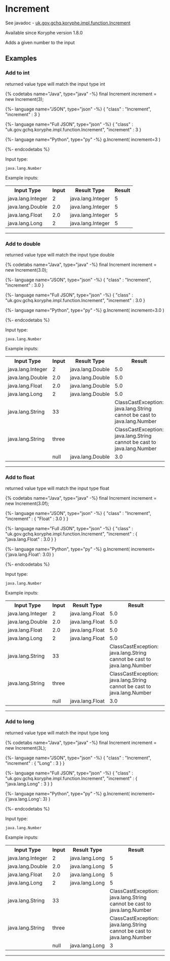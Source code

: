 # Increment
See javadoc - [uk.gov.gchq.koryphe.impl.function.Increment](ref://../../javadoc/koryphe/uk/gov/gchq/koryphe/impl/function/Increment.html)

Available since Koryphe version 1.8.0

Adds a given number to the input

## Examples

### Add to int

 returned value type will match the input type int


{% codetabs name="Java", type="java" -%}
final Increment increment = new Increment(3);

{%- language name="JSON", type="json" -%}
{
  "class" : "Increment",
  "increment" : 3
}

{%- language name="Full JSON", type="json" -%}
{
  "class" : "uk.gov.gchq.koryphe.impl.function.Increment",
  "increment" : 3
}

{%- language name="Python", type="py" -%}
g.Increment( 
  increment=3 
)

{%- endcodetabs %}

Input type:

```
java.lang.Number
```

Example inputs:
<table style="display: block;">
<tr><th>Input Type</th><th>Input</th><th>Result Type</th><th>Result</th></tr>
<tr><td>java.lang.Integer</td><td>2</td><td>java.lang.Integer</td><td>5</td></tr>
<tr><td>java.lang.Double</td><td>2.0</td><td>java.lang.Integer</td><td>5</td></tr>
<tr><td>java.lang.Float</td><td>2.0</td><td>java.lang.Integer</td><td>5</td></tr>
<tr><td>java.lang.Long</td><td>2</td><td>java.lang.Integer</td><td>5</td></tr>
</table>

-----------------------------------------------

### Add to double

 returned value type will match the input type double


{% codetabs name="Java", type="java" -%}
final Increment increment = new Increment(3.0);

{%- language name="JSON", type="json" -%}
{
  "class" : "Increment",
  "increment" : 3.0
}

{%- language name="Full JSON", type="json" -%}
{
  "class" : "uk.gov.gchq.koryphe.impl.function.Increment",
  "increment" : 3.0
}

{%- language name="Python", type="py" -%}
g.Increment( 
  increment=3.0 
)

{%- endcodetabs %}

Input type:

```
java.lang.Number
```

Example inputs:
<table style="display: block;">
<tr><th>Input Type</th><th>Input</th><th>Result Type</th><th>Result</th></tr>
<tr><td>java.lang.Integer</td><td>2</td><td>java.lang.Double</td><td>5.0</td></tr>
<tr><td>java.lang.Double</td><td>2.0</td><td>java.lang.Double</td><td>5.0</td></tr>
<tr><td>java.lang.Float</td><td>2.0</td><td>java.lang.Double</td><td>5.0</td></tr>
<tr><td>java.lang.Long</td><td>2</td><td>java.lang.Double</td><td>5.0</td></tr>
<tr><td>java.lang.String</td><td>33</td><td></td><td>ClassCastException: java.lang.String cannot be cast to java.lang.Number</td></tr>
<tr><td>java.lang.String</td><td>three</td><td></td><td>ClassCastException: java.lang.String cannot be cast to java.lang.Number</td></tr>
<tr><td></td><td>null</td><td>java.lang.Double</td><td>3.0</td></tr>
</table>

-----------------------------------------------

### Add to float

 returned value type will match the input type float


{% codetabs name="Java", type="java" -%}
final Increment increment = new Increment(3.0f);

{%- language name="JSON", type="json" -%}
{
  "class" : "Increment",
  "increment" : {
    "Float" : 3.0
  }
}

{%- language name="Full JSON", type="json" -%}
{
  "class" : "uk.gov.gchq.koryphe.impl.function.Increment",
  "increment" : {
    "java.lang.Float" : 3.0
  }
}

{%- language name="Python", type="py" -%}
g.Increment( 
  increment={'java.lang.Float': 3.0} 
)

{%- endcodetabs %}

Input type:

```
java.lang.Number
```

Example inputs:
<table style="display: block;">
<tr><th>Input Type</th><th>Input</th><th>Result Type</th><th>Result</th></tr>
<tr><td>java.lang.Integer</td><td>2</td><td>java.lang.Float</td><td>5.0</td></tr>
<tr><td>java.lang.Double</td><td>2.0</td><td>java.lang.Float</td><td>5.0</td></tr>
<tr><td>java.lang.Float</td><td>2.0</td><td>java.lang.Float</td><td>5.0</td></tr>
<tr><td>java.lang.Long</td><td>2</td><td>java.lang.Float</td><td>5.0</td></tr>
<tr><td>java.lang.String</td><td>33</td><td></td><td>ClassCastException: java.lang.String cannot be cast to java.lang.Number</td></tr>
<tr><td>java.lang.String</td><td>three</td><td></td><td>ClassCastException: java.lang.String cannot be cast to java.lang.Number</td></tr>
<tr><td></td><td>null</td><td>java.lang.Float</td><td>3.0</td></tr>
</table>

-----------------------------------------------

### Add to long

 returned value type will match the input type long


{% codetabs name="Java", type="java" -%}
final Increment increment = new Increment(3L);

{%- language name="JSON", type="json" -%}
{
  "class" : "Increment",
  "increment" : {
    "Long" : 3
  }
}

{%- language name="Full JSON", type="json" -%}
{
  "class" : "uk.gov.gchq.koryphe.impl.function.Increment",
  "increment" : {
    "java.lang.Long" : 3
  }
}

{%- language name="Python", type="py" -%}
g.Increment( 
  increment={'java.lang.Long': 3} 
)

{%- endcodetabs %}

Input type:

```
java.lang.Number
```

Example inputs:
<table style="display: block;">
<tr><th>Input Type</th><th>Input</th><th>Result Type</th><th>Result</th></tr>
<tr><td>java.lang.Integer</td><td>2</td><td>java.lang.Long</td><td>5</td></tr>
<tr><td>java.lang.Double</td><td>2.0</td><td>java.lang.Long</td><td>5</td></tr>
<tr><td>java.lang.Float</td><td>2.0</td><td>java.lang.Long</td><td>5</td></tr>
<tr><td>java.lang.Long</td><td>2</td><td>java.lang.Long</td><td>5</td></tr>
<tr><td>java.lang.String</td><td>33</td><td></td><td>ClassCastException: java.lang.String cannot be cast to java.lang.Number</td></tr>
<tr><td>java.lang.String</td><td>three</td><td></td><td>ClassCastException: java.lang.String cannot be cast to java.lang.Number</td></tr>
<tr><td></td><td>null</td><td>java.lang.Long</td><td>3</td></tr>
</table>

-----------------------------------------------

